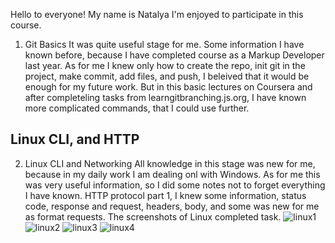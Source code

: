 Hello to everyone! My name is Natalya
I'm enjoyed to participate in this course. 

1. Git Basics
It was quite useful stage for me. Some information I have known before, because I have completed course as a Markup Developer last year. As for me I knew only how to create the repo, init git in the project, make commit, add files, and push, I beleived that it would be enough for my future work. But in this basic lectures on Coursera and after completeling tasks from learngitbranching.js.org, I have known more complicated commands, that I could use further.

## Linux CLI, and HTTP 
2. Linux CLI and Networking
All knowledge in this stage was new for me, because in my daily work I am dealing onl with Windows. As for me this was very useful information, so I did some notes not to forget everything I have known. HTTP protocol part 1, I knew some information, status code, response and request, headers, body, and some was new for me as format requests.
The screenshots of Linux completed task. 
![linux1](https://user-images.githubusercontent.com/94145117/181259601-ebbb7829-acd9-4d49-bc15-39638ab069ab.png)
![linux2](https://user-images.githubusercontent.com/94145117/181259846-f480f74a-5832-4762-8b25-c5a13010d4d6.png)
![linux3](https://user-images.githubusercontent.com/94145117/181259874-85c91a95-3090-407d-8e6a-1f3d92efd329.png)
![linux4](https://user-images.githubusercontent.com/94145117/181259886-7941020e-079d-421e-8535-b8342723e618.png)
